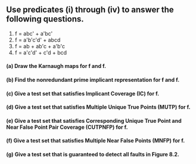## Use predicates (i) through (iv) to answer the following questions.
1. f = abc' + a'bc'
2. f = a'b'c'd' + abcd
3. f = ab + ab'c + a'b'c
4. f = a'c'd' + c'd + bcd

#### (a) Draw the Karnaugh maps for f and f.

#### (b) Find the nonredundant prime implicant representation for f and f.

#### (c) Give a test set that satisfies Implicant Coverage (IC) for f.

#### (d) Give a test set that satisfies Multiple Unique True Points (MUTP) for f.

#### (e) Give a test set that satisfies Corresponding Unique True Point and Near False Point Pair Coverage (CUTPNFP) for f.

#### (f) Give a test set that satisfies Multiple Near False Points (MNFP) for f.

#### (g) Give a test set that is guaranteed to detect all faults in Figure 8.2.
